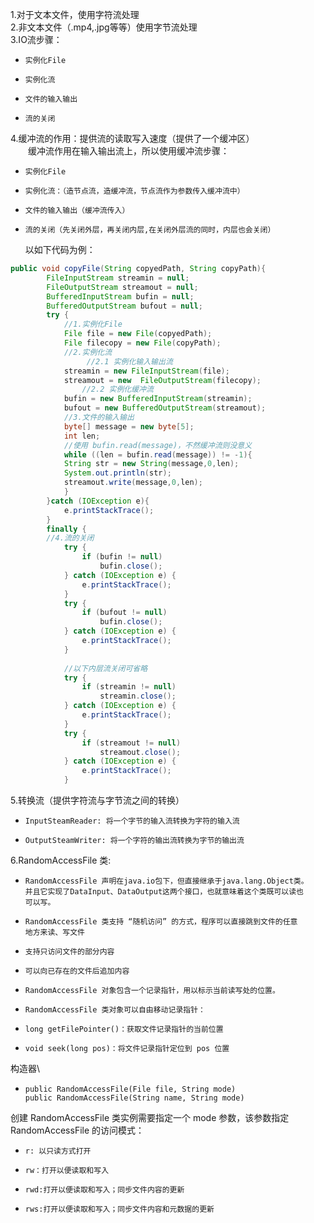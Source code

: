 1.对于文本文件，使用字符流处理\
2.非文本文件（.mp4,.jpg等等）使用字节流处理\
3.IO流步骤：
*     实例化File
*     实例化流
*     文件的输入输出
*     流的关闭
4.缓冲流的作用：提供流的读取写入速度（提供了一个缓冲区）\
&emsp;&emsp;缓冲流作用在输入输出流上，所以使用缓冲流步骤：
*     实例化File
*     实例化流：（造节点流，造缓冲流，节点流作为参数传入缓冲流中）
*     文件的输入输出（缓冲流传入）
*     流的关闭（先关闭外层，再关闭内层,在关闭外层流的同时，内层也会关闭）
    以如下代码为例：
```Java
public void copyFile(String copyedPath, String copyPath){
        FileInputStream streamin = null;
        FileOutputStream streamout = null;
        BufferedInputStream bufin = null;
        BufferedOutputStream bufout = null;
        try {
            //1.实例化File
            File file = new File(copyedPath);
            File filecopy = new File(copyPath);
            //2.实例化流
                 //2.1 实例化输入输出流
            streamin = new FileInputStream(file);
            streamout = new  FileOutputStream(filecopy);
                //2.2 实例化缓冲流
            bufin = new BufferedInputStream(streamin);
            bufout = new BufferedOutputStream(streamout);
            //3.文件的输入输出
            byte[] message = new byte[5];
            int len;
            //使用 bufin.read(message)，不然缓冲流则没意义
            while ((len = bufin.read(message)) != -1){
            String str = new String(message,0,len);
            System.out.println(str);
            streamout.write(message,0,len);
            }
        }catch (IOException e){
            e.printStackTrace();
        }
        finally {
        //4.流的关闭
            try {
                if (bufin != null)
                    bufin.close();
            } catch (IOException e) {
                e.printStackTrace();
            }
            try {
                if (bufout != null)
                    bufin.close();
            } catch (IOException e) {
                e.printStackTrace();
            }
            
            //以下内层流关闭可省略
            try {
                if (streamin != null)
                    streamin.close();
            } catch (IOException e) {
                e.printStackTrace();
            }
            try {
                if (streamout != null)
                    streamout.close();
            } catch (IOException e) {
                e.printStackTrace();
            }
```
5.转换流（提供字符流与字节流之间的转换）
*     InputSteamReader: 将一个字节的输入流转换为字符的输入流
*     OutputSteamWriter: 将一个字符的输出流转换为字节的输出流
6.RandomAccessFile 类:
*     RandomAccessFile 声明在java.io包下，但直接继承于java.lang.Object类。
      并且它实现了DataInput、DataOutput这两个接口，也就意味着这个类既可以读也
      可以写。
*     RandomAccessFile 类支持 “随机访问” 的方式，程序可以直接跳到文件的任意
      地方来读、写文件
*     支持只访问文件的部分内容
*     可以向已存在的文件后追加内容
*     RandomAccessFile 对象包含一个记录指针，用以标示当前读写处的位置。
*     RandomAccessFile 类对象可以自由移动记录指针：
*     long getFilePointer()：获取文件记录指针的当前位置
*     void seek(long pos)：将文件记录指针定位到 pos 位置
构造器\
*     public RandomAccessFile(File file, String mode)
      public RandomAccessFile(String name, String mode)
创建 RandomAccessFile 类实例需要指定一个 mode 参数，该参数指定 RandomAccessFile 的访问模式：
*     r: 以只读方式打开
*     rw：打开以便读取和写入
*     rwd:打开以便读取和写入；同步文件内容的更新
*     rws:打开以便读取和写入；同步文件内容和元数据的更新